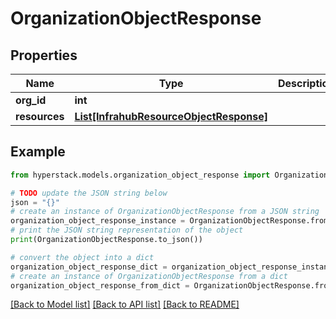 # OrganizationObjectResponse


## Properties

Name | Type | Description | Notes
------------ | ------------- | ------------- | -------------
**org_id** | **int** |  | [optional] 
**resources** | [**List[InfrahubResourceObjectResponse]**](InfrahubResourceObjectResponse.md) |  | [optional] 

## Example

```python
from hyperstack.models.organization_object_response import OrganizationObjectResponse

# TODO update the JSON string below
json = "{}"
# create an instance of OrganizationObjectResponse from a JSON string
organization_object_response_instance = OrganizationObjectResponse.from_json(json)
# print the JSON string representation of the object
print(OrganizationObjectResponse.to_json())

# convert the object into a dict
organization_object_response_dict = organization_object_response_instance.to_dict()
# create an instance of OrganizationObjectResponse from a dict
organization_object_response_from_dict = OrganizationObjectResponse.from_dict(organization_object_response_dict)
```
[[Back to Model list]](../README.md#documentation-for-models) [[Back to API list]](../README.md#documentation-for-api-endpoints) [[Back to README]](../README.md)


